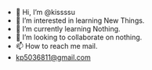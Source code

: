 - 👋 Hi, I’m @kissssu
- 👀 I’m interested in learning New Things.
- 🌱 I’m currently learning Nothing.
- 💞️ I’m looking to collaborate on nothing.
- 📫 How to reach me mail.
- kp5036811@gmail.com

<!---
kissssu/kissssu is a ✨ special ✨ repository because its `README.md` (this file) appears on your GitHub profile.
You can click the Preview link to take a look at your changes.
--->
